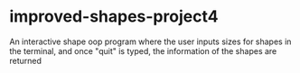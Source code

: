 # improved-shapes-project4

An interactive shape oop program where the user inputs sizes for shapes in the terminal, and once "quit" is typed, the information of the shapes are returned